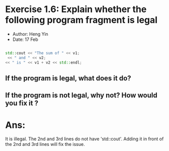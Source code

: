 # Exercise 1.6: Explain whether the following program fragment is legal

- Author: Heng Yin
- Date: 17 Feb

```cpp

std::cout << "The sum of " << v1;  
 << " and " << v2;
<< " is " << v1 + v2 << std::endl;

```

## If the program is legal, what does it do?

## If the program is not legal, why not? How would you fix it ?

# Ans:

It is illegal.
The 2nd and 3rd lines do not have 'std::cout'.
Adding it in front of the 2nd and 3rd lines will fix the issue.


 
